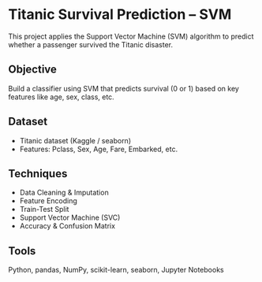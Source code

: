 # Titanic Survival Prediction – SVM

This project applies the Support Vector Machine (SVM) algorithm to predict whether a passenger survived the Titanic disaster.

## Objective
Build a classifier using SVM that predicts survival (0 or 1) based on key features like age, sex, class, etc.

## Dataset
- Titanic dataset (Kaggle / seaborn)
- Features: Pclass, Sex, Age, Fare, Embarked, etc.

##  Techniques
- Data Cleaning & Imputation
- Feature Encoding
- Train-Test Split
- Support Vector Machine (SVC)
- Accuracy & Confusion Matrix

## Tools
Python, pandas, NumPy, scikit-learn, seaborn, Jupyter Notebooks
